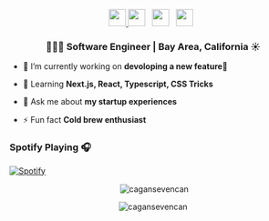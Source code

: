 
<p align='center'> 
<a href="https://linkedin.com/in/cagansevencan//"><img height="30" src="https://raw.githubusercontent.com/trinwin/trinwin/master/icons/linkedin.png?raw=true"> </a>
<a href="https://dev.to/cagansevencan"><img height="30" src="https://raw.githubusercontent.com/trinwin/trinwin/master/icons/devto.png"></a>&nbsp;&nbsp;
<a href="https://www.facebook.com/cagansevencan/"><img height="30" src="https://raw.githubusercontent.com/trinwin/trinwin/master/icons/facebook.png"></a>&nbsp;&nbsp;
<a href="https://medium.com/@cagan.sevencan"><img height="30" src="https://raw.githubusercontent.com/trinwin/trinwin/master/icons/medium.png?raw=true"></a>&nbsp;&nbsp;



<h3 align="center">👨🏻‍💻 Software Engineer | Bay Area, California ☀️</h3>


- 🔭 I’m currently working on **devoloping a new feature📱**

- 🌱 Learning **Next.js, React, Typescript, CSS Tricks**

- 💬 Ask me about **my startup experiences**

- ⚡ Fun fact **Cold brew enthusiast**




### Spotify Playing 🎧


[![Spotify](https://novatorem-cagan.vercel.app/api/spotify)](https://open.spotify.com/user/1299726247?si=tqvjmmC6SgGmwdfJNgCJwA)


<div align="center">

<p>&nbsp;<img align="center" src="https://github-readme-stats.vercel.app/api?username=cagansevencan&show_icons=true" alt="cagansevencan" /></p>


<p><img align="center" src="https://github-readme-stats.vercel.app/api/top-langs/?username=cagansevencan&layout=compact&hide=html" alt="cagansevencan" /></p>

</div>
